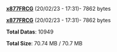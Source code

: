 [**x877FRCG**](/data/x877FRCG.txt) (20/02/23 - 17:31)- 7862 bytes

[**x877FRCG**](/data/x877FRCG.txt) (20/02/23 - 17:31)- 7862 bytes

**Total Datas**: 10949

**Total Size**: 70.74 MB / 70.7 MB